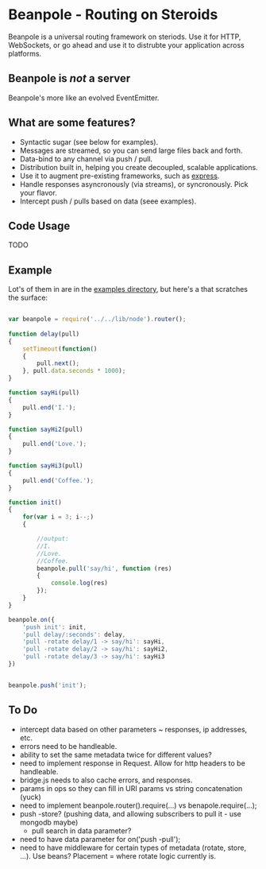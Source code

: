 Beanpole - Routing on Steroids 
==============================

Beanpole is a universal routing framework on steriods. Use it for HTTP, WebSockets, or go ahead and use it to distrubte your application across platforms.

Beanpole is *not* a server
--------------------------

Beanpole's more like an evolved EventEmitter. 

What are some features?
-----------------------
	
- Syntactic sugar (see below for examples). 
- Messages are streamed, so you can send large files back and forth.
- Data-bind to any channel via push / pull.
- Distribution built in, helping you create decoupled, scalable applications.
- Use it to augment pre-existing frameworks, such as [express](https://github.com/visionmedia/express).
- Handle responses asyncronously (via streams), or syncronously. Pick your flavor.
- Intercept push / pulls based on data (seee examples).


Code Usage
----------

TODO

Example
-------

Lot's of them in are in the [examples directory](https://github.com/spiceapps/beanpole/tree/master/examples), but here's a that scratches the surface:

```javascript

var beanpole = require('../../lib/node').router();
	
function delay(pull)
{
	setTimeout(function()
	{
		pull.next();
	}, pull.data.seconds * 1000);
}

function sayHi(pull)
{
	pull.end('I.');
}

function sayHi2(pull)
{
	pull.end('Love.');
}

function sayHi3(pull)
{
	pull.end('Coffee.');
}

function init()
{
	for(var i = 3; i--;)
	{

		//output:
		//I.
		//Love.
		//Coffee.
		beanpole.pull('say/hi', function (res)
		{
			console.log(res)
		});	
	}
}

beanpole.on({
	'push init': init,
	'pull delay/:seconds': delay,
	'pull -rotate delay/1 -> say/hi': sayHi,
	'pull -rotate delay/2 -> say/hi': sayHi2,
	'pull -rotate delay/3 -> say/hi': sayHi3
})


beanpole.push('init');

```



To Do
-----

- intercept data based on other parameters ~ responses, ip addresses, etc.
- errors need to be handleable.
- ability to set the same metadata twice for different values?
- need to implement response in Request. Allow for http headers to be handleable. 
- bridge.js needs to also cache errors, and responses. 
- params in ops so they can fill in URI params vs string concatenation (yuck)
- need to implement beanpole.router().require(...) vs benapole.require(...);
- push -store? (pushing data, and allowing subscribers to pull it - use mongodb maybe)
	- pull search in data parameter?
- need to have data parameter for on('push -pull');
- need to have middleware for certain types of metadata (rotate, store, ...). Use beans? Placement = where rotate logic currently is.
